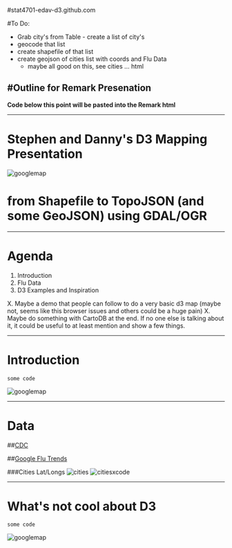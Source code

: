 #stat4701-edav-d3.github.com

#To Do:

* Grab city's from Table - create a list of city's
* geocode that list
* create shapefile of that list
* create geojson of cities list with coords and Flu Data
	* maybe all good on this, see cities ... html 






#Outline for Remark Presenation
---

**Code below this point will be pasted into the Remark html**

---


# Stephen and Danny's D3 Mapping Presentation
![googlemap](img/googlemap.jpg)   
# from Shapefile to TopoJSON (and some GeoJSON) using GDAL/OGR
---

# Agenda

1. Introduction
2. Flu Data
3. D3 Examples and Inspiration


X. Maybe a demo that people can follow to do a very basic d3 map (maybe not, seems like this browser issues and others could be a huge pain)
X. Maybe do something with CartoDB at the end. If no one else is talking about it, it could be useful to at least mention and show a few things.

---

# Introduction

    some code

![googlemap](img/googlemap.jpg)    


---

# Data

##[CDC](http://www.cdc.gov/flu/weekly/fluactivitysurv.htm)

##[Google Flu Trends](https://www.google.org/flutrends/us/#US)


###Cities Lat/Longs
![cities](https://raw.githubusercontent.com/stat4701-edav-d3/stat4701-edav-d3.github.com/master/remark-develop/img/seeing-latlngs-in-source-from-google-trends.png)
![citiesxcode](https://raw.githubusercontent.com/stat4701-edav-d3/stat4701-edav-d3.github.com/master/remark-develop/img/seeing-latlngs-in-xcode.png)



---

# What's not cool about D3

    some code

![googlemap](img/googlemap.jpg)  


